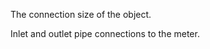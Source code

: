 The connection size of the object.


<!-- comment -->


Inlet and outlet pipe connections to the meter.
